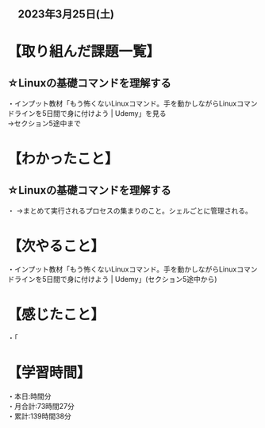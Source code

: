 ## 　2023年3月25日(土)
# 【取り組んだ課題一覧】
## ☆Linuxの基礎コマンドを理解する
・インプット教材「もう怖くないLinuxコマンド。手を動かしながらLinuxコマンドラインを5日間で身に付けよう | Udemy」を見る<br>
→セクション5途中まで
# 【わかったこと】
## ☆Linuxの基礎コマンドを理解する
・
→まとめて実行されるプロセスの集まりのこと。シェルごとに管理される。
# 【次やること】
・インプット教材「もう怖くないLinuxコマンド。手を動かしながらLinuxコマンドラインを5日間で身に付けよう | Udemy」(セクション5途中から)
# 【感じたこと】
・「
# 【学習時間】
・本日:時間分<br>
・月合計:73時間27分<br>
・累計:139時間38分
